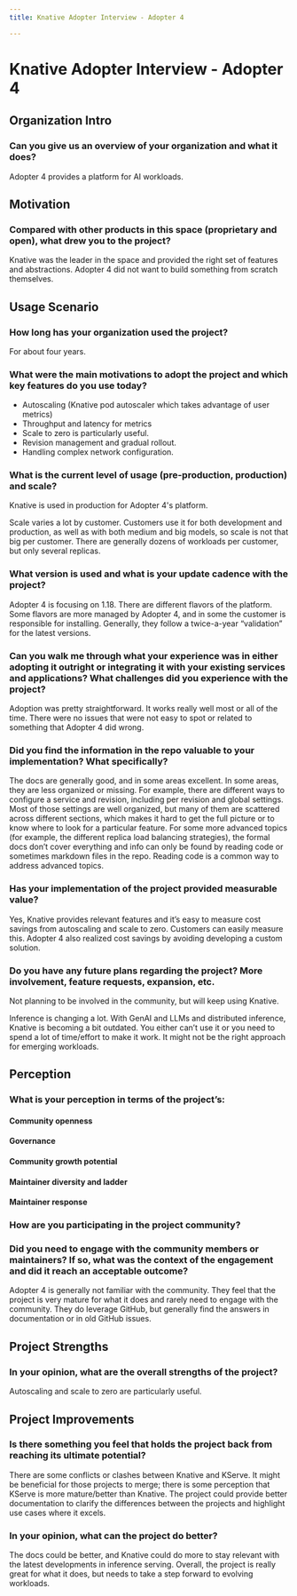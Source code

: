 ```yaml
---
title: Knative Adopter Interview - Adopter 4

---
```


# Knative Adopter Interview - Adopter 4

## Organization Intro


### Can you give us an overview of your organization and what it does?

Adopter 4 provides a platform for AI workloads.

## Motivation

### Compared with other products in this space (proprietary and open), what drew you to the project?

Knative was the leader in the space and provided the right set of features and abstractions. Adopter 4 did not want to build something from scratch themselves. 


## Usage Scenario

### How long has your organization used the project?

For about four years.

### What were the main motivations to adopt the project and which key features do you use today?

* Autoscaling (Knative pod autoscaler which takes advantage of user metrics)
* Throughput and latency for metrics
* Scale to zero is particularly useful. 
* Revision management and gradual rollout. 
* Handling complex network configuration. 


### What is the current level of usage (pre-production, production) and scale?

Knative is used in production for Adopter 4's platform. 

Scale varies a lot by customer. Customers use it for both development and production, as well as with both medium and big models, so scale is not that big per customer. There are generally dozens of workloads per customer, but only several replicas. 


### What version is used and what is your update cadence with the project?

Adopter 4 is focusing on 1.18. There are different flavors of the platform. Some flavors are more managed by Adopter 4, and in some the customer is responsible for installing. Generally, they follow a twice-a-year “validation” for the latest versions. 


### Can you walk me through what your experience was in either adopting it outright or integrating it with your existing services and applications? What challenges did you experience with the project?

Adoption was pretty straightforward. It works really well most or all of the time. There were no issues that were not easy to spot or related to something that Adopter 4 did wrong. 

### Did you find the information in the repo valuable to your implementation? What specifically?


The docs are generally good, and in some areas excellent. In some areas, they are less organized or missing. For example, there are different ways to configure a service and revision, including per revision and global settings. Most of those settings are well organized, but many of them are scattered across different sections, which makes it hard to get the full picture or to know where to look for a particular feature. For some more advanced topics (for example, the different replica load balancing strategies), the formal docs don’t cover everything and info can only be found by reading code or sometimes markdown files in the repo. Reading code is a common way to address advanced topics.

### Has your implementation of the project provided measurable value? 

Yes, Knative provides relevant features and it’s easy to measure cost savings from autoscaling and scale to zero. Customers can easily measure this. Adopter 4 also realized cost savings by avoiding developing a custom solution. 

### Do you have any future plans regarding the project? More involvement, feature requests, expansion, etc.

Not planning to be involved in the community, but will keep using Knative.

Inference is changing a lot. With GenAI and LLMs and distributed inference, Knative is becoming a bit outdated. You either can’t use it or you need to spend a lot of time/effort to make it work. It might not be the right approach for emerging workloads.  


## Perception

### What is your perception in terms of the project’s:

#### Community openness

#### Governance

#### Community growth potential

#### Maintainer diversity and ladder

#### Maintainer response

### How are you participating in the project community?

### Did you need to engage with the community members or maintainers? If so, what was the context of the engagement and did it reach an acceptable outcome?

Adopter 4 is generally not familiar with the community. They feel that the project is very mature for what it does and rarely need to engage with the community. They do leverage GitHub, but generally find the answers in documentation or in old GitHub issues. 

## Project Strengths

### In your opinion, what are the overall strengths of the project?

Autoscaling and scale to zero are particularly useful. 

## Project Improvements

### Is there something you feel that holds the project back from reaching its ultimate potential?

There are some conflicts or clashes between Knative and KServe. It might be beneficial for those projects to merge; there is some perception that KServe is more mature/better than Knative. The project could provide better documentation to clarify the differences between the projects and highlight use cases where it excels.

### In your opinion, what can the project do better?

The docs could be better, and Knative could do more to stay relevant with the latest developments in inference serving. Overall, the project is really great for what it does, but needs to take a step forward to evolving workloads. 

